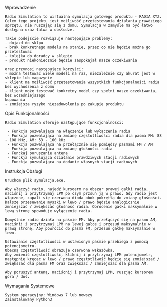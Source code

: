 Wprowadzenie

    Radio Simulation to wirtualna symulacja gotowego produktu - RADIA XYZ.
    Celem tego projektu jest możliwość przetestowania działania prawdziego sprzętu, nie ruszając się z domu. Symulacja w zamyśle ma być łatwo dostępna oraz łatwa w obsłudze.

    Takie podejście rozwiązuje następujące problemy: 
    - dojazd do sklpu
    - brak konkretnego modelu na stanie, przez co nie będzie można go przetestować
    - kolejka do doradcy w sklepie
    - produkt niekoniecznie będzie zaspokajał nasze oczekiwania 

    oraz przynosi następujące korzyści:
    - można testować wiele modeli na raz, niezależnie czy akurat jest w sklepie lub magazynie
    - klient ma możliwość przetestowania wszystkich funkcjonalności radia bez wychodzenia z domu
    - klient może testować konkretny model czy spełni nasze oczekiwania, bez wcześniejszego 
    kupowania
    - zmniejsza ryzyko niezadowolenia po zakupie produktu

Opis Funkcjonalności

    Radio Simulation oferuje następujące funkcjonalności:

     - Funkcja pozwalająca na włączenie lub wyłączenie radia 
     - Funkcja pozwalająca na zmianę częstotliwości radia dla pasma FM: 88 - 108 MHz, AM: 53 - 160 kHz
     - Funkcja pozwalająca na przełącznie się pomiędzy pasmami FM / AM
     - Funkcja pozwalająca na zmianę głośności radia
     - Funckaj poruszanie anteną 
     - Funckja symulująca działanie prawdziwych stacji radiowych
     - Funckja pozwalająca na dodanie własnych stacji radiowych

Instrukcja Obsługi

    Uruchom plik symulacja.exe.

    Aby włączyć radio, najedź kursoerm na obszar prawej gałki radia, naciśnij i przytrzymaj LPM po czym przsuń ją w prawo. Gdy radio jest włączone, zapali się czerwona dioda obok pokrętłą do zmiany głośności. Dalsze przesuwanie myszki w lewo / prawo będzie analogicznie zmniejszać / zwiększać głośność radia. Obrócenie gałki maksymalnie w lewą stronę spowoduje wyłączenie radia. 

    Domyślnie radio działa na paśmie FM. Aby przełączyć się na pasmo AM, naciśnij i przytrzymaj LPM na lewej gałce i przesuń maksymalnie w prawą stronę. Aby powrócić do pasma FM, przesuń gałkę maksymalnie w lewo.

    Ustawianie częstotliwości w ustawionym paśmie przebiega z pomocą potencjometru.
    Obecną częstotliwość obrazuje czerwona wskazówka.
    Aby zmienić częstotliwość, kliknij i przytrzymaj LPM potencjometr, następnie kręcąc w lewo / prawo częstotliwość będzie się zmniejszać / zwiększać dla pasma FM oraz zwiększać / zmniejszać dla pasma AM.

    Aby poruszyć anteną, naciścnij i przytrzymaj LPM, ruszjąc kursorem góra / dół.

Wymagania Systemowe

    System operacyjny: Windows 7 lub nowszy
    Zainstalowany Python3